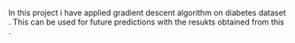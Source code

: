 In this project i have applied gradient descent algorithm on diabetes dataset .
This can be used for future predictions with the resukts obtained from this .
